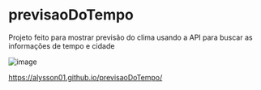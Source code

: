 # previsaoDoTempo
Projeto feito para mostrar previsão do clima usando a API para buscar as informações de tempo e cidade

![image](https://github.com/user-attachments/assets/9ab0d354-0ded-432c-9d9c-20c0694ef612)


https://alysson01.github.io/previsaoDoTempo/
